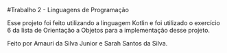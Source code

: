 #Trabalho 2 - Linguagens de Programação

Esse projeto foi feito utilizando a linguagem Kotlin e foi utilizado o exercício 6 da lista de Orientação a Objetos para a implementação desse projeto.

Feito por Amauri da Silva Junior e Sarah Santos da Silva.
